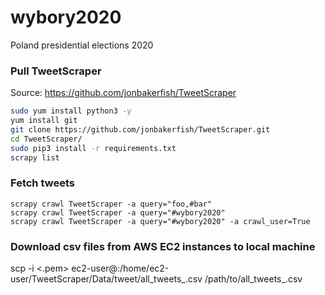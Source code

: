 # wybory2020
Poland presidential elections 2020

### Pull TweetScraper
Source: https://github.com/jonbakerfish/TweetScraper

```sh
sudo yum install python3 -y
yum install git
git clone https://github.com/jonbakerfish/TweetScraper.git
cd TweetScraper/ 
sudo pip3 install -r requirements.txt
scrapy list
```

### Fetch tweets

```
scrapy crawl TweetScraper -a query="foo,#bar"
scrapy crawl TweetScraper -a query="#wybory2020"
scrapy crawl TweetScraper -a query="#wybory2020" -a crawl_user=True
```

### Download csv files from AWS EC2 instances to local machine
scp -i <.pem> ec2-user@<FQDN>:/home/ec2-user/TweetScraper/Data/tweet/all_tweets_<dtime>.csv /path/to/all_tweets_<dtime>.csv
